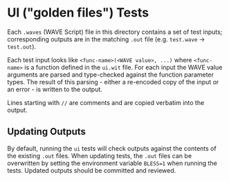 # UI ("golden files") Tests

Each `.waves` (WAVE Script) file in this directory contains a set of test
inputs; corresponding outputs are in the matching `.out` file (e.g. `test.wave`
&rarr; `test.out`).

Each test input looks like `<func-name>(<WAVE value>, ...)` where `<func-name>`
is a function defined in the `ui.wit` file. For each input the WAVE value
arguments are parsed and type-checked against the function parameter types.
The result of this parsing - either a re-encoded copy of the input or an error -
is written to the output.

Lines starting with `//` are comments and are copied verbatim into the output.

## Updating Outputs

By default, running the `ui` tests will check outputs against the contents of
the existing `.out` files. When updating tests, the `.out` files can be
overwritten by setting the environment variable `BLESS=1` when running the
tests. Updated outputs should be committed and reviewed.
